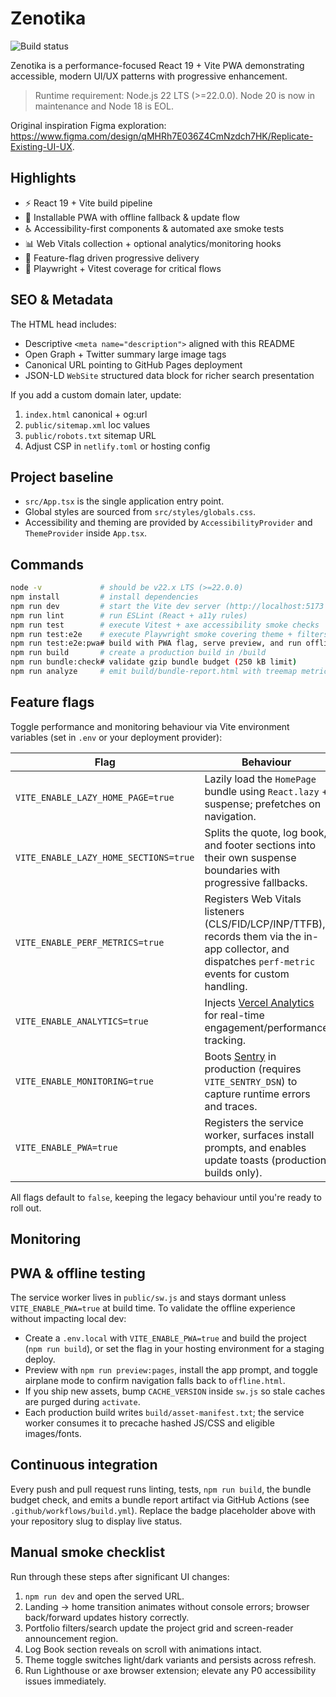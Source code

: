 # Zenotika

  <!-- Update the badge below with your repository owner/name -->

![Build status](https://github.com/aphroditekenny/zenotika/actions/workflows/build.yml/badge.svg)

Zenotika is a performance-focused React 19 + Vite PWA demonstrating accessible, modern UI/UX patterns with progressive enhancement.

> Runtime requirement: Node.js 22 LTS (>=22.0.0). Node 20 is now in maintenance and Node 18 is EOL.

Original inspiration Figma exploration: https://www.figma.com/design/qMHRh7E036Z4CmNzdch7HK/Replicate-Existing-UI-UX.

## Highlights

- ⚡ React 19 + Vite build pipeline
- 📱 Installable PWA with offline fallback & update flow
- ♿ Accessibility-first components & automated axe smoke tests
- 📊 Web Vitals collection + optional analytics/monitoring hooks
- 🧩 Feature-flag driven progressive delivery
- 🧪 Playwright + Vitest coverage for critical flows

## SEO & Metadata

The HTML head includes:

- Descriptive `<meta name="description">` aligned with this README
- Open Graph + Twitter summary large image tags
- Canonical URL pointing to GitHub Pages deployment
- JSON-LD `WebSite` structured data block for richer search presentation

If you add a custom domain later, update:

1. `index.html` canonical + og:url
2. `public/sitemap.xml` loc values
3. `public/robots.txt` sitemap URL
4. Adjust CSP in `netlify.toml` or hosting config

## Project baseline

- `src/App.tsx` is the single application entry point.
- Global styles are sourced from `src/styles/globals.css`.
- Accessibility and theming are provided by `AccessibilityProvider` and `ThemeProvider` inside `App.tsx`.

## Commands

```bash
node -v             # should be v22.x LTS (>=22.0.0)
npm install         # install dependencies
npm run dev         # start the Vite dev server (http://localhost:5173 by default)
npm run lint        # run ESLint (React + a11y rules)
npm run test        # execute Vitest + axe accessibility smoke checks
npm run test:e2e    # execute Playwright smoke covering theme + filters (run `npx playwright install` once)
npm run test:e2e:pwa# build with PWA flag, serve preview, and run offline/update toast end-to-end checks
npm run build       # create a production build in /build
npm run bundle:check# validate gzip bundle budget (250 kB limit)
npm run analyze     # emit build/bundle-report.html with treemap metrics
```

## Feature flags

Toggle performance and monitoring behaviour via Vite environment variables (set in `.env` or your deployment provider):

| Flag                                  | Behaviour                                                                                                                                              |
| ------------------------------------- | ------------------------------------------------------------------------------------------------------------------------------------------------------ |
| `VITE_ENABLE_LAZY_HOME_PAGE=true`     | Lazily load the `HomePage` bundle using `React.lazy` + suspense; prefetches on navigation.                                                             |
| `VITE_ENABLE_LAZY_HOME_SECTIONS=true` | Splits the quote, log book, and footer sections into their own suspense boundaries with progressive fallbacks.                                         |
| `VITE_ENABLE_PERF_METRICS=true`       | Registers Web Vitals listeners (CLS/FID/LCP/INP/TTFB), records them via the in-app collector, and dispatches `perf-metric` events for custom handling. |
| `VITE_ENABLE_ANALYTICS=true`          | Injects [Vercel Analytics](https://vercel.com/analytics) for real-time engagement/performance tracking.                                                |
| `VITE_ENABLE_MONITORING=true`         | Boots [Sentry](https://sentry.io/) in production (requires `VITE_SENTRY_DSN`) to capture runtime errors and traces.                                    |
| `VITE_ENABLE_PWA=true`                | Registers the service worker, surfaces install prompts, and enables update toasts (production builds only).                                            |

All flags default to `false`, keeping the legacy behaviour until you're ready to roll out.

## Monitoring

## PWA & offline testing

The service worker lives in `public/sw.js` and stays dormant unless `VITE_ENABLE_PWA=true` at build time. To validate the offline experience without impacting local dev:

- Create a `.env.local` with `VITE_ENABLE_PWA=true` and build the project (`npm run build`), or set the flag in your hosting environment for a staging deploy.
- Preview with `npm run preview:pages`, install the app prompt, and toggle airplane mode to confirm navigation falls back to `offline.html`.
- If you ship new assets, bump `CACHE_VERSION` inside `sw.js` so stale caches are purged during `activate`.
- Each production build writes `build/asset-manifest.txt`; the service worker consumes it to precache hashed JS/CSS and eligible images/fonts.

## Continuous integration

Every push and pull request runs linting, tests, `npm run build`, the bundle budget check, and emits a bundle report artifact via GitHub Actions (see `.github/workflows/build.yml`). Replace the badge placeholder above with your repository slug to display live status.

## Manual smoke checklist

Run through these steps after significant UI changes:

1. `npm run dev` and open the served URL.
2. Landing → home transition animates without console errors; browser back/forward updates history correctly.
3. Portfolio filters/search update the project grid and screen-reader announcement region.
4. Log Book section reveals on scroll with animations intact.
5. Theme toggle switches light/dark variants and persists across refresh.
6. Run Lighthouse or axe browser extension; elevate any P0 accessibility issues immediately.
